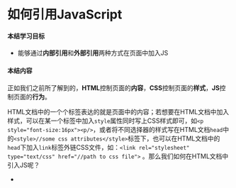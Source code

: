 # 如何引用JavaScript

#### 本结学习目标

* 能够通过**内部引用**和**外部引用**两种方式在页面中加入JS

#### 本结内容

正如我们之前所了解到的，**HTML**控制页面的**内容**，**CSS**控制页面的**样式**，**JS**控制页面的**行为**。

HTML文档中的一个个标签表达的就是页面中的内容；若想要在HTML文档中加入样式，可以在某一个标签中加入`style`属性同时写上CSS样式即可，如`<p style="font-size:16px"><p/>`，或者将不同选择器的样式写在HTML文档`head`中的`<style>//some css attributes</style>`标签下，也可以在HTML文档中的`head`下加入`link`标签外链CSS文件，如：`<link rel="stylesheet" type="text/css" href="//path to css file">` 。那么我们如何在HTML文档中引入JS呢？

* 



